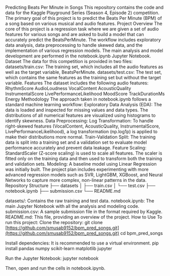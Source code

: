 Predicting Beats Per Minute in Songs
This repository contains the code and data for the Kaggle Playground Series (Season 4, Episode 2) competition. The primary goal of this project is to predict the Beats Per Minute (BPM) of a song based on various musical and audio features.
Project Overview
The core of this project is a regression task where we are given a set of audio features for various songs and are asked to build a model that can accurately predict the BeatsPerMinute. The workflow includes exploratory data analysis, data preprocessing to handle skewed data, and the implementation of various regression models.
The main analysis and model development are performed in the notebook.ipynb Jupyter Notebook.
Dataset
The data for this competition is provided in two files:
datasets/train.csv: The training set, which includes all the audio features as well as the target variable, BeatsPerMinute.
datasets/test.csv: The test set, which contains the same features as the training set but without the target variable.
Features
The dataset includes the following audio features:
RhythmScore
AudioLoudness
VocalContent
AcousticQuality
InstrumentalScore
LivePerformanceLikelihood
MoodScore
TrackDurationMs
Energy
Methodology
The approach taken in notebook.ipynb follows a standard machine learning workflow:
Exploratory Data Analysis (EDA):
The data is loaded and inspected for missing values and data types.
The distributions of all numerical features are visualized using histograms to identify skewness.
Data Preprocessing:
Log Transformation: To handle right-skewed features (VocalContent, AcousticQuality, InstrumentalScore, LivePerformanceLikelihood), a log transformation (np.log1p) is applied to make their distributions more normal.
Train-Validation Split: The training data is split into a training set and a validation set to evaluate model performance accurately and prevent data leakage.
Feature Scaling: StandardScaler (Z-score scaling) is used to scale all features. The scaler is fitted only on the training data and then used to transform both the training and validation sets.
Modeling:
A baseline model using Linear Regression was initially built.
The project plan includes experimenting with more advanced regression models such as SVR, LightGBM, XGBoost, and Neural Networks to capture more complex, non-linear patterns in the data.
Repository Structure
├── datasets
│   ├── train.csv
│   └── test.csv
├── notebook.ipynb
├── submission.csv
└── README.md


datasets/: Contains the raw training and test data.
notebook.ipynb: The main Jupyter Notebook with all the analysis and modeling code.
submission.csv: A sample submission file in the format required by Kaggle.
README.md: This file, providing an overview of the project.
How to Use
To run this project:
Clone the repository:
git clone [https://github.com/smusab9152/bpm_pred_songs.git](https://github.com/smusab9152/bpm_pred_songs.git)
cd bpm_pred_songs


Install dependencies:
It is recommended to use a virtual environment.
pip install pandas numpy scikit-learn matplotlib jupyter


Run the Jupyter Notebook:
jupyter notebook

Then, open and run the cells in notebook.ipynb.

